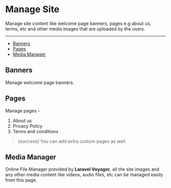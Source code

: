 # Manage Site

Manage site content like welcome page banners, pages e.g about us, terms, etc and other media images that are uploaded by the users.

---

- [Banners](#Banners)
- [Pages](#Pages)
- [Media Manager](#Media-Manager)


<a name="Banners"></a>
## Banners

Manage welcome page banners.


<a name="Pages"></a>
## Pages

Manage pages - 

1. About us
2. Privacy Policy
3. Terms and conditions


>{success} You can add extra custom pages as well. 


<a name="Media-Manager"></a>
## Media Manager

Online File Manager provided by **Laravel Voyager**, all the site images and any other media content like videos, audio files, etc can be managed easily from this page.